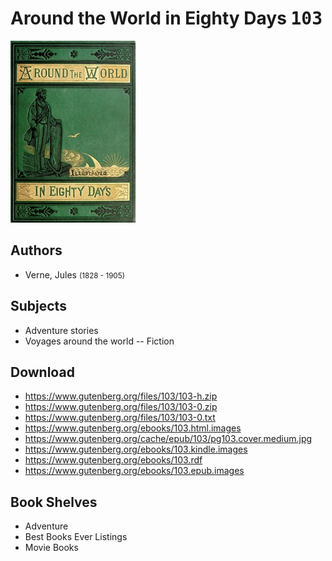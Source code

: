 # Around the World in Eighty Days <kbd>103</kbd>

![](./cover.medium.jpg "")

## Authors


 - Verne, Jules <small>(1828 - 1905)</small>

## Subjects


 - Adventure stories
 - Voyages around the world -- Fiction

## Download


 - https://www.gutenberg.org/files/103/103-h.zip
 - https://www.gutenberg.org/files/103/103-0.zip
 - https://www.gutenberg.org/files/103/103-0.txt
 - https://www.gutenberg.org/ebooks/103.html.images
 - https://www.gutenberg.org/cache/epub/103/pg103.cover.medium.jpg
 - https://www.gutenberg.org/ebooks/103.kindle.images
 - https://www.gutenberg.org/ebooks/103.rdf
 - https://www.gutenberg.org/ebooks/103.epub.images

## Book Shelves


 - Adventure
 - Best Books Ever Listings
 - Movie Books
